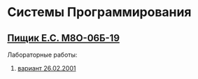 # Системы Программирования
## [Пищик Е.С. М8О-06Б-19](https://github.com/Pe4enIks/)
Лабораторные работы:
1. [вариант 26.02.2001](/sp_exercise_01/Lab01.pdf)
